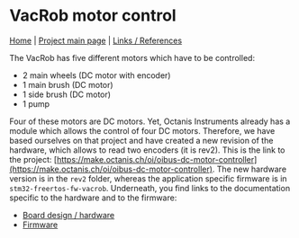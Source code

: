 # VacRob motor control

[Home](../../../README.md) | [Project main page](../../vacrob.md) | [Links / References](../../docs/references/refs.md)

The VacRob has five different motors which have to be controlled:
- 2 main wheels (DC motor with encoder)
- 1 main brush (DC motor)
- 1 side brush (DC motor)
- 1 pump

Four of these motors are DC motors. Yet, Octanis Instruments already has a module which allows the control of four DC motors. Therefore, we have based ourselves on that project and have created a new revision of the hardware, which allows to read two encoders (it is rev2). This is the link to the project: [https://make.octanis.ch/oi/oibus-dc-motor-controller](https://make.octanis.ch/oi/oibus-dc-motor-controller).  The new hardware version is in the `rev2` folder, whereas the application specific firmware is in `stm32-freertos-fw-vacrob`. Underneath, you find links to the documentation specific to the hardware and to the firmware:



- [Board design / hardware](electronics/motorModulesElec.md)
- [Firmware](firmware/motorModuleFW.md)

